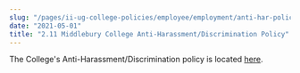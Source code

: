 ```yaml
---
slug: "/pages/ii-ug-college-policies/employee/employment/anti-har-policy"
date: "2021-05-01"
title: "2.11 Middlebury College Anti-Harassment/Discrimination Policy"
---
```


The College's Anti-Harassment/Discrimination policy is located [here](http://www.middlebury.edu/about/handbook/misc/antiharassment).
